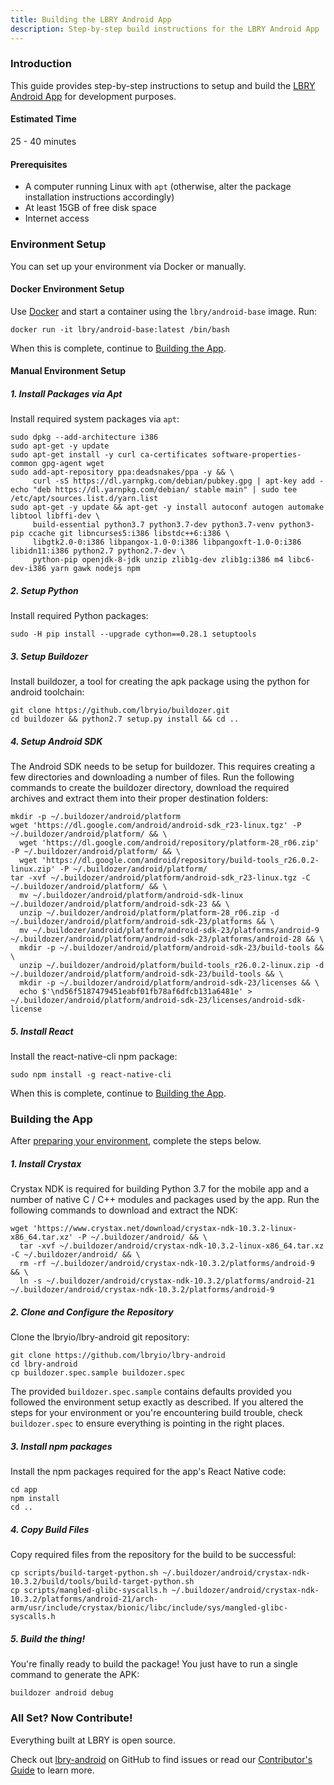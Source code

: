 ```yaml
---
title: Building the LBRY Android App
description: Step-by-step build instructions for the LBRY Android App
---
```


### Introduction
This guide provides step-by-step instructions to setup and build the [LBRY Android App](https://lbry.com/android) for development purposes. 

#### Estimated Time
25 - 40 minutes

#### Prerequisites
- A computer running Linux with `apt` (otherwise, alter the package installation instructions accordingly)
- At least 15GB of free disk space
- Internet access

### Environment Setup

You can set up your environment via Docker or manually.

#### Docker Environment Setup

Use [Docker](https://docs.docker.com/install/) and start a container using the `lbry/android-base` image. Run:
```
docker run -it lbry/android-base:latest /bin/bash
```

When this is complete, continue to [Building the App](#building-the-app).

#### Manual Environment Setup

##### 1. Install Packages via Apt

Install required system packages via `apt`:

```
sudo dpkg --add-architecture i386
sudo apt-get -y update
sudo apt-get install -y curl ca-certificates software-properties-common gpg-agent wget
sudo add-apt-repository ppa:deadsnakes/ppa -y && \
     curl -sS https://dl.yarnpkg.com/debian/pubkey.gpg | apt-key add -
echo "deb https://dl.yarnpkg.com/debian/ stable main" | sudo tee /etc/apt/sources.list.d/yarn.list
sudo apt-get -y update && apt-get -y install autoconf autogen automake libtool libffi-dev \
     build-essential python3.7 python3.7-dev python3.7-venv python3-pip ccache git libncurses5:i386 libstdc++6:i386 \
     libgtk2.0-0:i386 libpangox-1.0-0:i386 libpangoxft-1.0-0:i386 libidn11:i386 python2.7 python2.7-dev \
     python-pip openjdk-8-jdk unzip zlib1g-dev zlib1g:i386 m4 libc6-dev-i386 yarn gawk nodejs npm
```

##### 2. Setup Python

Install required Python packages:

```
sudo -H pip install --upgrade cython==0.28.1 setuptools
```

##### 3. Setup Buildozer

Install buildozer, a tool for creating the apk package using the python for android toolchain:

```
git clone https://github.com/lbryio/buildozer.git
cd buildozer && python2.7 setup.py install && cd ..
```

##### 4. Setup Android SDK

The Android SDK needs to be setup for buildozer. This requires creating a few directories and downloading a number of files. Run the following commands to create the buildozer directory, download the required archives and extract them into their proper destination folders:

```
mkdir -p ~/.buildozer/android/platform
wget 'https://dl.google.com/android/android-sdk_r23-linux.tgz' -P ~/.buildozer/android/platform/ && \
  wget 'https://dl.google.com/android/repository/platform-28_r06.zip' -P ~/.buildozer/android/platform/ && \
  wget 'https://dl.google.com/android/repository/build-tools_r26.0.2-linux.zip' -P ~/.buildozer/android/platform/
tar -xvf ~/.buildozer/android/platform/android-sdk_r23-linux.tgz -C ~/.buildozer/android/platform/ && \
  mv ~/.buildozer/android/platform/android-sdk-linux ~/.buildozer/android/platform/android-sdk-23 && \
  unzip ~/.buildozer/android/platform/platform-28_r06.zip -d ~/.buildozer/android/platform/android-sdk-23/platforms && \
  mv ~/.buildozer/android/platform/android-sdk-23/platforms/android-9 ~/.buildozer/android/platform/android-sdk-23/platforms/android-28 && \
  mkdir -p ~/.buildozer/android/platform/android-sdk-23/build-tools && \
  unzip ~/.buildozer/android/platform/build-tools_r26.0.2-linux.zip -d ~/.buildozer/android/platform/android-sdk-23/build-tools && \
  mkdir -p ~/.buildozer/android/platform/android-sdk-23/licenses && \
  echo $'\nd56f5187479451eabf01fb78af6dfcb131a6481e' > ~/.buildozer/android/platform/android-sdk-23/licenses/android-sdk-license
```

##### 5. Install React

Install the react-native-cli npm package:
```
sudo npm install -g react-native-cli
```

When this is complete, continue to [Building the App](#building-the-app).

### Building the App

After [preparing your environment](#setup-environment), complete the steps below.

##### 1. Install Crystax
 
Crystax NDK is required for building Python 3.7 for the mobile app and a number of native C / C++ modules and packages used by the app. Run the following commands to download and extract the NDK:

```
wget 'https://www.crystax.net/download/crystax-ndk-10.3.2-linux-x86_64.tar.xz' -P ~/.buildozer/android/ && \
  tar -xvf ~/.buildozer/android/crystax-ndk-10.3.2-linux-x86_64.tar.xz -C ~/.buildozer/android/ && \
  rm -rf ~/.buildozer/android/crystax-ndk-10.3.2/platforms/android-9 && \
  ln -s ~/.buildozer/android/crystax-ndk-10.3.2/platforms/android-21 ~/.buildozer/android/crystax-ndk-10.3.2/platforms/android-9
```

##### 2. Clone and Configure the Repository

Clone the lbryio/lbry-android git repository:

```
git clone https://github.com/lbryio/lbry-android
cd lbry-android
cp buildozer.spec.sample buildozer.spec
```

The provided `buildozer.spec.sample` contains defaults provided you followed the environment setup exactly as described. If you altered the steps for your environment or you're encountering build trouble, check `buildozer.spec` to ensure everything is pointing in the right places.

##### 3. Install npm packages

Install the npm packages required for the app's React Native code:

```
cd app
npm install
cd ..
```

##### 4. Copy Build Files

Copy required files from the repository for the build to be successful:
```
cp scripts/build-target-python.sh ~/.buildozer/android/crystax-ndk-10.3.2/build/tools/build-target-python.sh
cp scripts/mangled-glibc-syscalls.h ~/.buildozer/android/crystax-ndk-10.3.2/platforms/android-21/arch-arm/usr/include/crystax/bionic/libc/include/sys/mangled-glibc-syscalls.h
```

##### 5. Build the thing!

You're finally ready to build the package! You just have to run a single command to generate the APK:

```
buildozer android debug
```

### All Set? Now Contribute!

Everything built at LBRY is open source.

Check out [lbry-android](https://github.com/lbryio/lbry-android) on GitHub to find issues or read our [Contributor's Guide](/contribute) to learn more.
